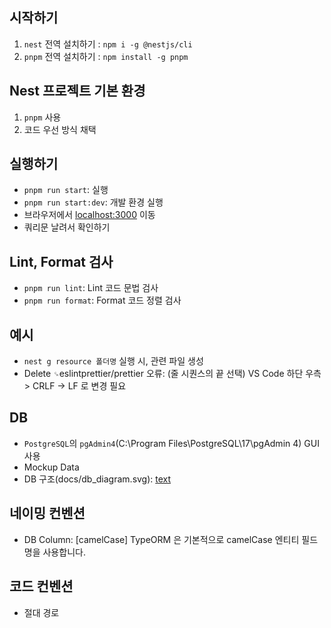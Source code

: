 ## 시작하기
1. `nest` 전역 설치하기 : `npm i -g @nestjs/cli`
2. `pnpm` 전역 설치하기 : `npm install -g pnpm`

## Nest 프로젝트 기본 환경
1. `pnpm` 사용
2. 코드 우선 방식 채택

## 실행하기
- `pnpm run start`: 실행
- `pnpm run start:dev`: 개발 환경 실행
- 브라우저에서 [localhost:3000](http://localhost:3000/graphql) 이동
- 쿼리문 날려서 확인하기

## Lint, Format 검사
- `pnpm run lint`: Lint 코드 문법 검사
- `pnpm run format`: Format 코드 정렬 검사

## 예시
- `nest g resource 폴더명` 실행 시, 관련 파일 생성
- Delete `␍`eslintprettier/prettier 오류: (줄 시퀀스의 끝 선택) VS Code 하단 우측 > CRLF -> LF 로 변경 필요

## DB
- `PostgreSQL`의 `pgAdmin4`(C:\Program Files\PostgreSQL\17\pgAdmin 4) GUI 사용
- Mockup Data
- DB 구조(docs/db_diagram.svg): [text](https://dbdiagram.io/d/68468226058073439759dbef)

## 네이밍 컨벤션
- DB Column: [camelCase] TypeORM 은 기본적으로 camelCase 엔티티 필드명을 사용합니다.

## 코드 컨벤션
- 절대 경로